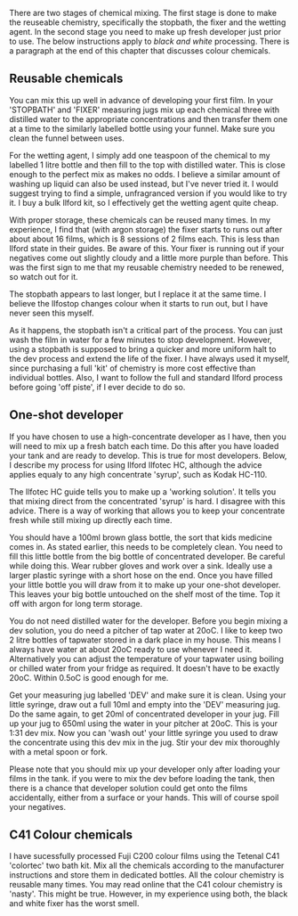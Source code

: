 There are two stages of chemical mixing. The first stage is done to make the reuseable chemistry, specifically the stopbath, the fixer and the wetting agent. In the second stage you need to make up fresh developer just prior to use. The below instructions apply to *black and white* processing. There is a paragraph at the end of this chapter that discusses colour chemicals.

## Reusable chemicals

You can mix this up well in advance of developing your first film. In your 'STOPBATH' and 'FIXER' measuring jugs mix up each chemical three with distilled water to the appropriate concentrations and then transfer them one at a time to the similarly labelled bottle using your funnel. Make sure you clean the funnel between uses.

For the wetting agent, I simply add one teaspoon of the chemical to my labelled 1 litre bottle and then fill to the top with distilled water. This is close enough to the perfect mix as makes no odds. I believe a similar amount of washing up liquid can also be used instead, but I've never tried it. I would suggest trying to find a simple, unfragranced version if you would like to try it. I buy a bulk Ilford kit, so I effectively get the wetting agent quite cheap.

With proper storage, these chemicals can be reused many times. In my experience, I find that (with argon storage) the fixer starts to runs out after about about 16 films, which is 8 sessions of 2 films each. This is less than Ilford state in their guides. Be aware of this. Your fixer is running out if your negatives come out slightly cloudy and a little more purple than before. This was the first sign to me that my reusable chemistry needed to be renewed, so watch out for it.

The stopbath appears to last longer, but I replace it at the same time. I believe the Ilfostop changes colour when it starts to run out, but I have never seen this myself.

As it happens, the stopbath isn't a critical part of the process. You can just wash the film in water for a few minutes to stop development. However, using a stopbath is supposed to bring a quicker and more uniform halt to the dev process and extend the life of the fixer. I have always used it myself, since purchasing a full 'kit' of chemistry is more cost effective than individual bottles. Also, I want to follow the full and standard Ilford process before going 'off piste', if I ever decide to do so.

## One-shot developer

If you have chosen to use a high-concentrate developer as I have, then you will need to mix up a fresh batch each time. Do this after you have loaded your tank and are ready to develop. This is true for most developers. Below, I describe my process for using Ilford Ilfotec HC, although the advice applies equaly to any high concentrate 'syrup', such as Kodak HC-110.

The Ilfotec HC guide tells you to make up a 'working solution'. It tells you that mixing direct from the concentrated 'syrup' is hard. I disagree with this advice. There is a way of working that allows you to keep your concentrate fresh while still mixing up directly each time.

You should have a 100ml brown glass bottle, the sort that kids medicine comes in. As stated earlier, this needs to be completely clean. You need to fill this little bottle from the big bottle of concentrated developer. Be careful while doing this. Wear rubber gloves and work over a sink. Ideally use a larger plastic syringe with a short hose on the end. Once you have filled your little bottle you will draw from it to make up your one-shot developer. This leaves your big bottle untouched on the shelf most of the time. Top it off with argon for long term storage.

You do not need distilled water for the developer. Before you begin mixing a dev solution, you do need a pitcher of tap water at 20oC. I like to keep two 2 litre bottles of tapwater stored in a dark place in my house. This means I always have water at about 20oC ready to use whenever I need it. Alternatively you can adjust the temperature of your tapwater using boiling or chilled water from your fridge as required. It doesn't have to be exactly 20oC. Within 0.5oC is good enough for me.

Get your measuring jug labelled 'DEV' and make sure it is clean. Using your little syringe, draw out a full 10ml and empty into the 'DEV' measuring jug. Do the same again, to get 20ml of concentrated developer in your jug. Fill up your jug to 650ml using the water in your pitcher at 20oC. This is your 1:31 dev mix. Now you can 'wash out' your little syringe you used to draw the concentrate using this dev mix in the jug. Stir your dev mix thoroughly with a metal spoon or fork.

Please note that you should mix up your developer only after loading your films in the tank. if you were to mix the dev before loading the tank, then there is a chance that developer solution could get onto the films accidentally, either from a surface or your hands. This will of course spoil your negatives.

## C41 Colour chemicals

I have sucessfully processed Fuji C200 colour films using the Tetenal C41 'colortec' two bath kit. Mix all the chemicals according to the manufacturer instructions and store them in dedicated bottles. All the colour chemistry is reusable many times. You may read online that the C41 colour chemistry is 'nasty'. This might be true. However, in my experience using both, the black and white fixer has the worst smell.


